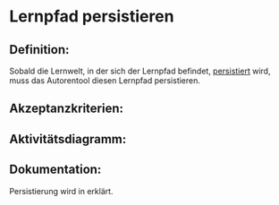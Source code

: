 # Lernpfad persistieren

## Definition:

Sobald die Lernwelt, in der sich der Lernpfad befindet, [persistiert](ASE6.md) wird, muss das Autorentool diesen
Lernpfad persistieren.

## Akzeptanzkriterien:

## Aktivitätsdiagramm:

## Dokumentation:

Persistierung wird in [](Persisitierung-im-Autorentool.md) erklärt.